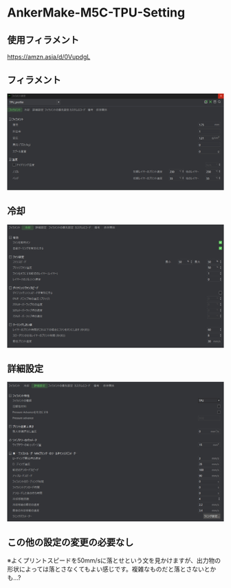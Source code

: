 # AnkerMake-M5C-TPU-Setting  
## 使用フィラメント  
https://amzn.asia/d/0VupdgL  

## フィラメント  
![フィラメント](フィラメント.png)  
## 冷却  
![冷却](冷却.png)  
## 詳細設定  
![詳細設定](詳細設定.png)  

## この他の設定の変更の必要なし  
※よくプリントスピードを50mm/sに落とせという文を見かけますが、出力物の形状によっては落とさなくてもよい感じです。複雑なものだと落とさないとかも...?

